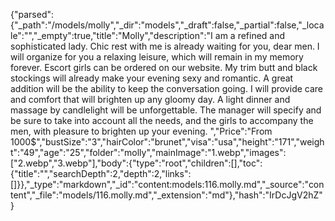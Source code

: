 {"parsed":{"_path":"/models/molly","_dir":"models","_draft":false,"_partial":false,"_locale":"","_empty":true,"title":"Molly","description":"I am a refined and sophisticated lady. Chic rest with me is already waiting for you, dear men. I will organize for you a relaxing leisure, which will remain in my memory forever. Escort girls can be ordered on our website. My trim butt and black stockings will already make your evening sexy and romantic. A great addition will be the ability to keep the conversation going. I will provide care and comfort that will brighten up any gloomy day. A light dinner and massage by candlelight will be unforgettable. The manager will specify and be sure to take into account all the needs, and the girls to accompany the men, with pleasure to brighten up your evening. ","Price":"From 1000$","bustSize":"3","hairColor":"brunet","visa":"usa","height":"171","weight":"49","age":"25","folder":"molly","mainImage":"1.webp","images":["2.webp","3.webp"],"body":{"type":"root","children":[],"toc":{"title":"","searchDepth":2,"depth":2,"links":[]}},"_type":"markdown","_id":"content:models:116.molly.md","_source":"content","_file":"models/116.molly.md","_extension":"md"},"hash":"IrDcJgV2hZ"}